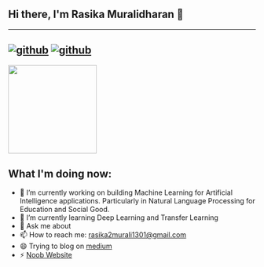 ## Hi there, I'm Rasika Muralidharan  👋

---
[![github](https://cloud.githubusercontent.com/assets/17016297/18839843/0e06a67a-83d2-11e6-993a-b35a182500e0.png)][1]
[![github](https://cloud.githubusercontent.com/assets/17016297/18839848/0fc7e74e-83d2-11e6-8c6a-277fc9d6e067.png)][3]
---


<img height="180em" src="https://github-readme-stats.vercel.app/api?username=Rasikamurali&show_icons=true&hide_border=true&&count_private=true&include_all_commits=true" /> 

## What I'm doing now: 

- 🔭 I’m currently working on building Machine Learning for Artificial Intelligence applications. Particularly in Natural Language Processing for Education and Social Good. 
- 🌱 I’m currently learning Deep Learning and Transfer Learning 
- 💬 Ask me about 
- 📫 How to reach me: rasika2murali1301@gmail.com
- 😄 Trying to blog on [medium]
- ⚡ [Noob Website]

[1]: https://github.com/Rasikamurali
[3]: https://www.linkedin.com/in/rasika-murali1301/
[medium]: https://rasikamuralidharan.medium.com/
[Noob Website]: https://rasikamurali.github.io/RasikaMuralidharan.github.io/
